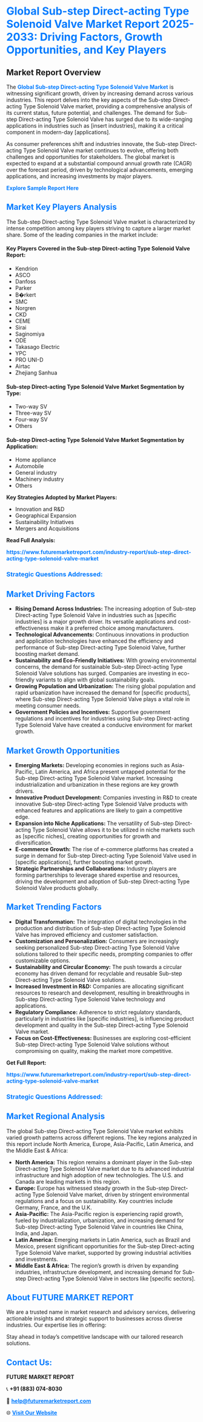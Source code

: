 <h1 style="color: #007BFF;">Global Sub-step Direct-acting Type Solenoid Valve Market Report 2025-2033: Driving Factors, Growth Opportunities, and Key Players</h1>

<section id="overview">
<h2>Market Report Overview</h2>
<p>The <a href="https://www.futuremarketreport.com/industry-report/sub-step-direct-acting-type-solenoid-valve-market" style="color: #007BFF; text-decoration: none;"><strong>Global Sub-step Direct-acting Type Solenoid Valve Market</strong></a> is witnessing significant growth, driven by increasing demand across various industries. This report delves into the key aspects of the Sub-step Direct-acting Type Solenoid Valve market, providing a comprehensive analysis of its current status, future potential, and challenges. The demand for Sub-step Direct-acting Type Solenoid Valve has surged due to its wide-ranging applications in industries such as [insert industries], making it a critical component in modern-day [applications].</p>
<p>As consumer preferences shift and industries innovate, the Sub-step Direct-acting Type Solenoid Valve market continues to evolve, offering both challenges and opportunities for stakeholders. The global market is expected to expand at a substantial compound annual growth rate (CAGR) over the forecast period, driven by technological advancements, emerging applications, and increasing investments by major players.</p>
</section>

<section id="overview">
<p><a href="https://www.futuremarketreport.com/request-sample/reportId=40723" style="color: #007BFF; text-decoration: none;"><strong>Explore Sample Report Here</strong></a></p>
</section>

<section id="key-players">
<h2 style="color: #007BFF;">Market Key Players Analysis</h2>
<p>The Sub-step Direct-acting Type Solenoid Valve market is characterized by intense competition among key players striving to capture a larger market share. Some of the leading companies in the market include:</p>
<h4>Key Players Covered in the Sub-step Direct-acting Type Solenoid Valve Report:</h4>
<ul><li>Kendrion</li><li>ASCO</li><li>Danfoss</li><li>Parker</li><li>B�rkert</li><li>SMC</li><li>Norgren</li><li>CKD</li><li>CEME</li><li>Sirai</li><li>Saginomiya</li><li>ODE</li><li>Takasago Electric</li><li>YPC</li><li>PRO UNI-D</li><li>Airtac</li><li>Zhejiang Sanhua</li></ul>
<h4>Sub-step Direct-acting Type Solenoid Valve Market Segmentation by Type:</h4>
<ul><li>Two-way SV</li><li>Three-way SV</li><li>Four-way SV</li><li>Others</li></ul>

<h4>Sub-step Direct-acting Type Solenoid Valve Market Segmentation by Application:</h4>
<ul><li>Home appliance</li><li>Automobile</li><li>General industry</li><li>Machinery industry</li><li>Others</li></ul>
<p><strong>Key Strategies Adopted by Market Players:</strong></p>
<ul>
<li>Innovation and R&D</li>
<li>Geographical Expansion</li>
<li>Sustainability Initiatives</li>
<li>Mergers and Acquisitions</li>
</ul>
</section>

<section>
<p><strong>Read Full Analysis: </strong></p><a href="https://www.futuremarketreport.com/industry-report/sub-step-direct-acting-type-solenoid-valve-market" style="color: #007BFF; text-decoration: none;"><strong>https://www.futuremarketreport.com/industry-report/sub-step-direct-acting-type-solenoid-valve-market</strong></a>
<h3 style="color: #007BFF;">Strategic Questions Addressed:</h3>
</section>

<section id="driving-factors">
<h2 style="color: #007BFF;">Market Driving Factors</h2>
<ul>
<li><strong>Rising Demand Across Industries:</strong> The increasing adoption of Sub-step Direct-acting Type Solenoid Valve in industries such as [specific industries] is a major growth driver. Its versatile applications and cost-effectiveness make it a preferred choice among manufacturers.</li>
<li><strong>Technological Advancements:</strong> Continuous innovations in production and application technologies have enhanced the efficiency and performance of Sub-step Direct-acting Type Solenoid Valve, further boosting market demand.</li>
<li><strong>Sustainability and Eco-Friendly Initiatives:</strong> With growing environmental concerns, the demand for sustainable Sub-step Direct-acting Type Solenoid Valve solutions has surged. Companies are investing in eco-friendly variants to align with global sustainability goals.</li>
<li><strong>Growing Population and Urbanization:</strong> The rising global population and rapid urbanization have increased the demand for [specific products], where Sub-step Direct-acting Type Solenoid Valve plays a vital role in meeting consumer needs.</li>
<li><strong>Government Policies and Incentives:</strong> Supportive government regulations and incentives for industries using Sub-step Direct-acting Type Solenoid Valve have created a conducive environment for market growth.</li>
</ul>
</section>

<section id="growth-opportunities">
<h2 style="color: #007BFF;">Market Growth Opportunities</h2>
<ul>
<li><strong>Emerging Markets:</strong> Developing economies in regions such as Asia-Pacific, Latin America, and Africa present untapped potential for the Sub-step Direct-acting Type Solenoid Valve market. Increasing industrialization and urbanization in these regions are key growth drivers.</li>
<li><strong>Innovative Product Development:</strong> Companies investing in R&D to create innovative Sub-step Direct-acting Type Solenoid Valve products with enhanced features and applications are likely to gain a competitive edge.</li>
<li><strong>Expansion into Niche Applications:</strong> The versatility of Sub-step Direct-acting Type Solenoid Valve allows it to be utilized in niche markets such as [specific niches], creating opportunities for growth and diversification.</li>
<li><strong>E-commerce Growth:</strong> The rise of e-commerce platforms has created a surge in demand for Sub-step Direct-acting Type Solenoid Valve used in [specific applications], further boosting market growth.</li>
<li><strong>Strategic Partnerships and Collaborations:</strong> Industry players are forming partnerships to leverage shared expertise and resources, driving the development and adoption of Sub-step Direct-acting Type Solenoid Valve products globally.</li>
</ul>
</section>

<section id="trending-factors">
<h2 style="color: #007BFF;">Market Trending Factors</h2>
<ul>
<li><strong>Digital Transformation:</strong> The integration of digital technologies in the production and distribution of Sub-step Direct-acting Type Solenoid Valve has improved efficiency and customer satisfaction.</li>
<li><strong>Customization and Personalization:</strong> Consumers are increasingly seeking personalized Sub-step Direct-acting Type Solenoid Valve solutions tailored to their specific needs, prompting companies to offer customizable options.</li>
<li><strong>Sustainability and Circular Economy:</strong> The push towards a circular economy has driven demand for recyclable and reusable Sub-step Direct-acting Type Solenoid Valve solutions.</li>
<li><strong>Increased Investment in R&D:</strong> Companies are allocating significant resources to research and development, resulting in breakthroughs in Sub-step Direct-acting Type Solenoid Valve technology and applications.</li>
<li><strong>Regulatory Compliance:</strong> Adherence to strict regulatory standards, particularly in industries like [specific industries], is influencing product development and quality in the Sub-step Direct-acting Type Solenoid Valve market.</li>
<li><strong>Focus on Cost-Effectiveness:</strong> Businesses are exploring cost-efficient Sub-step Direct-acting Type Solenoid Valve solutions without compromising on quality, making the market more competitive.</li>
</ul>
</section>

<section>
<p><strong>Get Full Report: </strong></p><a href="https://www.futuremarketreport.com/industry-report/sub-step-direct-acting-type-solenoid-valve-market" style="color: #007BFF; text-decoration: none;"><strong>https://www.futuremarketreport.com/industry-report/sub-step-direct-acting-type-solenoid-valve-market</strong></a>
<h3 style="color: #007BFF;">Strategic Questions Addressed:</h3>
</section>


<section id="regional-analysis">
<h2 style="color: #007BFF;">Market Regional Analysis</h2>
<p>The global Sub-step Direct-acting Type Solenoid Valve market exhibits varied growth patterns across different regions. The key regions analyzed in this report include North America, Europe, Asia-Pacific, Latin America, and the Middle East & Africa:</p>
<ul>
<li><strong>North America:</strong> This region remains a dominant player in the Sub-step Direct-acting Type Solenoid Valve market due to its advanced industrial infrastructure and high adoption of new technologies. The U.S. and Canada are leading markets in this region.</li>
<li><strong>Europe:</strong> Europe has witnessed steady growth in the Sub-step Direct-acting Type Solenoid Valve market, driven by stringent environmental regulations and a focus on sustainability. Key countries include Germany, France, and the U.K.</li>
<li><strong>Asia-Pacific:</strong> The Asia-Pacific region is experiencing rapid growth, fueled by industrialization, urbanization, and increasing demand for Sub-step Direct-acting Type Solenoid Valve in countries like China, India, and Japan.</li>
<li><strong>Latin America:</strong> Emerging markets in Latin America, such as Brazil and Mexico, present significant opportunities for the Sub-step Direct-acting Type Solenoid Valve market, supported by growing industrial activities and investments.</li>
<li><strong>Middle East & Africa:</strong> The region’s growth is driven by expanding industries, infrastructure development, and increasing demand for Sub-step Direct-acting Type Solenoid Valve in sectors like [specific sectors].</li>
</ul>
</section>

<footer>
<h2 style="color: #007BFF;">About FUTURE MARKET REPORT</h2>
<p>We are a trusted name in market research and advisory services, delivering actionable insights and strategic support to businesses across diverse industries. Our expertise lies in offering:</p>

<p>Stay ahead in today’s competitive landscape with our tailored research solutions.</p>

<h2 style="color: #007BFF;">Contact Us:</h2>
<p><strong>FUTURE MARKET REPORT</strong></p>
<p>📞 <strong>+91 (883) 074-8030</strong></p>
<p>📧 <strong><a href="mailto:help@futuremarketreport.com" style="color: #007BFF;">help@futuremarketreport.com</a></strong></p>
<p>🌐 <strong><a href="https://www.futuremarketreport.com/" style="color: #007BFF;">Visit Our Website</a></strong></p>
</footer>